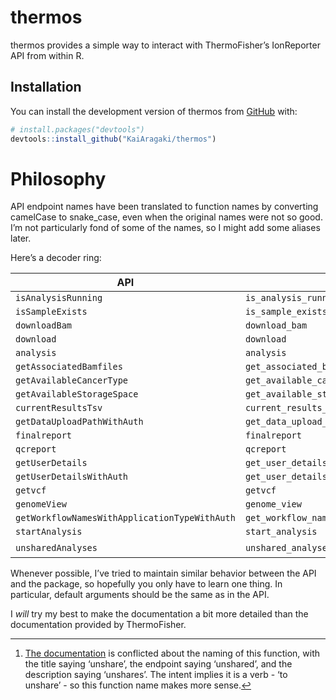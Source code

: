 
<!-- README.md is generated from README.Rmd. Please edit that file -->

# thermos

<!-- badges: start -->
<!-- badges: end -->

thermos provides a simple way to interact with ThermoFisher’s
IonReporter API from within R.

## Installation

You can install the development version of thermos from
[GitHub](https://github.com/) with:

``` r
# install.packages("devtools")
devtools::install_github("KaiAragaki/thermos")
```

# Philosophy

API endpoint names have been translated to function names by converting
camelCase to snake_case, even when the original names were not so good.
I’m not particularly fond of some of the names, so I might add some
aliases later.

Here’s a decoder ring:

| API                                           | thermos                                              | Possible Alias         |
|-----------------------------------------------|------------------------------------------------------|------------------------|
| `isAnalysisRunning`                           | `is_analysis_running`                                |                        |
| `isSampleExists`                              | `is_sample_exists`                                   | `sample_exists`        |
| `downloadBam`                                 | `download_bam`                                       |                        |
| `download`                                    | `download`                                           |                        |
| `analysis`                                    | `analysis`                                           | `get_analysis`         |
| `getAssociatedBamfiles`                       | `get_associated_bamfiles`                            |                        |
| `getAvailableCancerType`                      | `get_available_cancer_type`                          |                        |
| `getAvailableStorageSpace`                    | `get_available_storage_space`                        |                        |
| `currentResultsTsv`                           | `current_results_tsv`                                |                        |
| `getDataUploadPathWithAuth`                   | `get_data_upload_path_with_auth`                     |                        |
| `finalreport`                                 | `finalreport`                                        | `get_final_report`     |
| `qcreport`                                    | `qcreport`                                           | `get_qc_report`        |
| `getUserDetails`                              | `get_user_details`                                   |                        |
| `getUserDetailsWithAuth`                      | `get_user_details_with_auth`                         |                        |
| `getvcf`                                      | `getvcf`                                             | `get_vcf`              |
| `genomeView`                                  | `genome_view`                                        |                        |
| `getWorkflowNamesWithApplicationTypeWithAuth` | `get_workflow_names_with_application_type_with_auth` | `get_workflow_names`   |
| `startAnalysis`                               | `start_analysis`                                     |                        |
| `unsharedAnalyses`                            | `unshared_analyses`                                  | `unshare_analyses`[^1] |

Whenever possible, I’ve tried to maintain similar behavior between the
API and the package, so hopefully you only have to learn one thing. In
particular, default arguments should be the same as in the API.

I *will* try my best to make the documentation a bit more detailed than
the documentation provided by ThermoFisher.

[^1]: [The
    documentation](https://ionreporter.thermofisher.com/ionreporter/help/GUID-DF029997-3B2F-44FB-8116-192689AE492D.html)
    is conflicted about the naming of this function, with the title
    saying ‘unshare’, the endpoint saying ‘unshared’, and the
    description saying ‘unshares’. The intent implies it is a verb - ‘to
    unshare’ - so this function name makes more sense.
